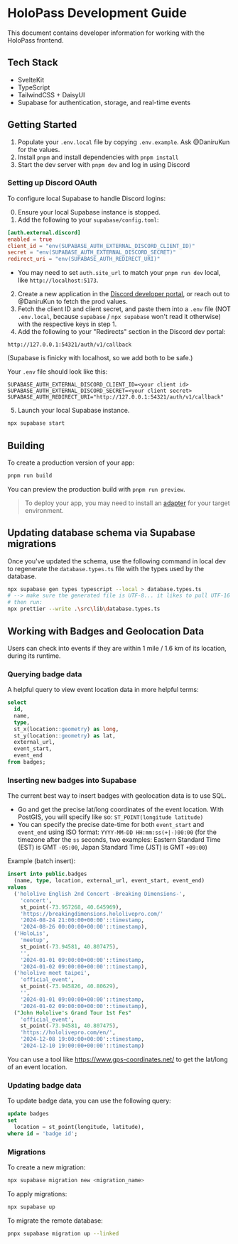 # HoloPass Development Guide

This document contains developer information for working with the HoloPass frontend.

## Tech Stack

- SvelteKit
- TypeScript
- TailwindCSS + DaisyUI
- Supabase for authentication, storage, and real-time events

## Getting Started

1. Populate your `.env.local` file by copying `.env.example`. Ask @DaniruKun for the values.
2. Install `pnpm` and install dependencies with `pnpm install`
3. Start the dev server with `pnpm dev` and log in using Discord

### Setting up Discord OAuth

To configure local Supabase to handle Discord logins:

0. Ensure your local Supabase instance is stopped.
1. Add the following to your `supabase/config.toml`:

```toml
[auth.external.discord]
enabled = true
client_id = "env(SUPABASE_AUTH_EXTERNAL_DISCORD_CLIENT_ID)"
secret = "env(SUPABASE_AUTH_EXTERNAL_DISCORD_SECRET)"
redirect_uri = "env(SUPABASE_AUTH_REDIRECT_URI)"
```

- You may need to set `auth.site_url` to match your `pnpm run dev` local, like `http://localhost:5173`.

2. Create a new application in the [Discord developer portal](https://discord.com/developers/applications), or reach out to @DaniruKun to fetch the prod values.
3. Fetch the client ID and client secret, and paste them into a `.env` file (NOT `.env.local`, because `supabase` / `npx supabase` won't read it otherwise) with the respective keys in step 1.
4. Add the following to your "Redirects" section in the Discord dev portal:

```
http://127.0.0.1:54321/auth/v1/callback
```

(Supabase is finicky with localhost, so we add both to be safe.)

Your `.env` file should look like this:

```
SUPABASE_AUTH_EXTERNAL_DISCORD_CLIENT_ID=<your client id>
SUPABASE_AUTH_EXTERNAL_DISCORD_SECRET=<your client secret>
SUPABASE_AUTH_REDIRECT_URI="http://127.0.0.1:54321/auth/v1/callback"
```

5. Launch your local Supabase instance.

```sh
npx supabase start
```

## Building

To create a production version of your app:

```bash
pnpm run build
```

You can preview the production build with `pnpm run preview`.

> To deploy your app, you may need to install an [adapter](https://kit.svelte.dev/docs/adapters) for your target environment.

## Updating database schema via Supabase migrations

Once you've updated the schema, use the following command in local dev to regenerate the `database.types.ts` file with the types used by the database.

```bash
npx supabase gen types typescript --local > database.types.ts
# --> make sure the generated file is UTF-8... it likes to pull UTF-16 LE on Windows...
# then run:
npx prettier --write .\src\lib\database.types.ts
```

## Working with Badges and Geolocation Data

Users can check into events if they are within 1 mile / 1.6 km of its location, during its runtime.

### Querying badge data

A helpful query to view event location data in more helpful terms:

```sql
select
  id,
  name,
  type,
  st_x(location::geometry) as long,
  st_y(location::geometry) as lat,
  external_url,
  event_start,
  event_end
from badges;
```

### Inserting new badges into Supabase

The current best way to insert badges with geolocation data is to use SQL.

- Go and get the precise lat/long coordinates of the event location. With PostGIS, you will specify like so: `ST_POINT(longitude latitude)`
- You can specify the precise date-time for both `event_start` and `event_end` using ISO format: `YYYY-MM-DD HH:mm:ss(+|-)00:00` (for the timezone after the `ss` seconds, two examples: Eastern Standard Time (EST) is GMT `-05:00`, Japan Standard Time (JST) is GMT `+09:00`)

Example (batch insert):

```sql
insert into public.badges
  (name, type, location, external_url, event_start, event_end)
values
  ('hololive English 2nd Concert -Breaking Dimensions-',
    'concert',
    st_point(-73.957268, 40.645969),
    'https://breakingdimensions.hololivepro.com/'
    '2024-08-24 21:00:00+00:00'::timestamp,
    '2024-08-26 00:00:00+00:00'::timestamp),
  ('HoloLis',
    'meetup',
    st_point(-73.94581, 40.807475),
    '',
    '2024-01-01 09:00:00+00:00'::timestamp,
    '2024-01-02 09:00:00+00:00'::timestamp),
  ('hololive meet taipei',
    'official_event',
    st_point(-73.945826, 40.80629),
    '',
    '2024-01-01 09:00:00+00:00'::timestamp,
    '2024-01-02 09:00:00+00:00'::timestamp),
  ("John Hololive's Grand Tour 1st Fes"
    'official_event',
    st_point(-73.94581, 40.807475),
    'https://hololivepro.com/en/',
    '2024-12-08 19:00:00+00:00'::timestamp,
    '2024-12-10 19:00:00+00:00'::timestamp)
```

You can use a tool like https://www.gps-coordinates.net/ to get the lat/long of an event location.

### Updating badge data

To update badge data, you can use the following query:

```sql
update badges
set
  location = st_point(longitude, latitude),
where id = 'badge id';
``` 

### Migrations

To create a new migration:

```bash
npx supabase migration new <migration_name>
```

To apply migrations:

```bash
npx supabase up
```

To migrate the remote database:

```bash
pnpx supabase migration up --linked
```
